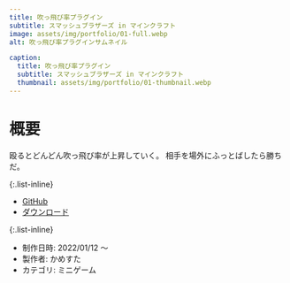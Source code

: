 ```yaml
---
title: 吹っ飛び率プラグイン
subtitle: スマッシュブラザーズ in マインクラフト
image: assets/img/portfolio/01-full.webp
alt: 吹っ飛び率プラグインサムネイル

caption:
  title: 吹っ飛び率プラグイン
  subtitle: スマッシュブラザーズ in マインクラフト
  thumbnail: assets/img/portfolio/01-thumbnail.webp
---
```


# 概要

殴るとどんどん吹っ飛び率が上昇していく。
相手を場外にふっとばしたら勝ちだ。

{:.list-inline}

- [GitHub](https://github.com/Numa-Lab/SmashCraft)
- [ダウンロード](https://github.com/Numa-Lab/SmashCraft/releases)

{:.list-inline}

- 制作日時: 2022/01/12 ～
- 製作者: かめすた
- カテゴリ: ミニゲーム
